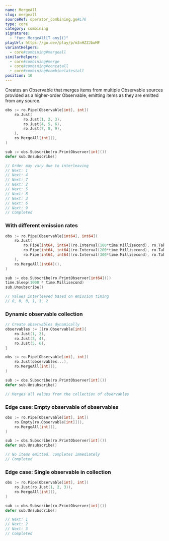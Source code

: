 ```yaml
---
name: MergeAll
slug: mergeall
sourceRef: operator_combining.go#L76
type: core
category: combining
signatures:
  - "func MergeAll[T any]()"
playUrl: https://go.dev/play/p/m3nHZZJbwMF
variantHelpers:
  - core#combining#mergeall
similarHelpers:
  - core#combining#merge
  - core#combining#concatall
  - core#combining#combinelatestall
position: 10
---
```


Creates an Observable that merges items from multiple Observable sources provided as a higher-order Observable, emitting items as they are emitted from any source.

```go
obs := ro.Pipe[Observable[int], int](
    ro.Just(
        ro.Just(1, 2, 3),
        ro.Just(4, 5, 6),
        ro.Just(7, 8, 9),
    ),
    ro.MergeAll[int](),
)

sub := obs.Subscribe(ro.PrintObserver[int]())
defer sub.Unsubscribe()

// Order may vary due to interleaving
// Next: 1
// Next: 4
// Next: 7
// Next: 2
// Next: 5
// Next: 8
// Next: 3
// Next: 6
// Next: 9
// Completed
```

### With different emission rates

```go
obs := ro.Pipe[Observable[int64], int64](
    ro.Just(
        ro.Pipe[int64, int64](ro.Interval(100*time.Millisecond), ro.Take[int64](3)),   // Fast: 0,1,2
        ro.Pipe[int64, int64](ro.Interval(200*time.Millisecond), ro.Take[int64](2)),   // Medium: 0,1
        ro.Pipe[int64, int64](ro.Interval(300*time.Millisecond), ro.Take[int64](1)),   // Slow: 0
    ),
    ro.MergeAll[int64](),
)

sub := obs.Subscribe(ro.PrintObserver[int64]())
time.Sleep(1000 * time.Millisecond)
sub.Unsubscribe()

// Values interleaved based on emission timing
// 0, 0, 0, 1, 1, 2
```

### Dynamic observable collection

```go
// Create observables dynamically
observables := []ro.Observable[int]{
    ro.Just(1, 2),
    ro.Just(3, 4),
    ro.Just(5, 6),
}

obs := ro.Pipe[Observable[int], int](
    ro.Just(observables...),
    ro.MergeAll[int](),
)

sub := obs.Subscribe(ro.PrintObserver[int]())
defer sub.Unsubscribe()

// Merges all values from the collection of observables
```

### Edge case: Empty observable of observables

```go
obs := ro.Pipe[Observable[int], int](
    ro.Empty[ro.Observable[int]](),
    ro.MergeAll[int](),
)

sub := obs.Subscribe(ro.PrintObserver[int]())
defer sub.Unsubscribe()

// No items emitted, completes immediately
// Completed
```

### Edge case: Single observable in collection

```go
obs := ro.Pipe[Observable[int], int](
    ro.Just(ro.Just(1, 2, 3)),
    ro.MergeAll[int](),
)

sub := obs.Subscribe(ro.PrintObserver[int]())
defer sub.Unsubscribe()

// Next: 1
// Next: 2
// Next: 3
// Completed
```